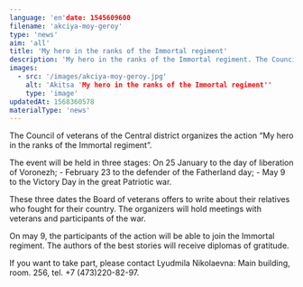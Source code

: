 ```yaml
---
language: 'en'date: 1545609600
filename: 'akciya-moy-geroy'
type: 'news'
aim: 'all'
title: 'My hero in the ranks of the Immortal regiment'
description: 'My hero in the ranks of the Immortal regiment. The Council of veterans of the Central district organizes the action'
images:
  - src: '/images/akciya-moy-geroy.jpg'
    alt: 'Akitsa 'My hero in the ranks of the Immortal regiment''
    type: 'image'
updatedAt: 1568360578
materialType: 'news'
---
```

The Council of veterans of the Central district organizes the action “My hero in the ranks of the Immortal regiment”.

The event will be held in three stages: On 25 January to the day of liberation of Voronezh; - February 23 to the defender of the Fatherland day; - May 9 to the Victory Day in the great Patriotic war.

These three dates the Board of veterans offers to write about their relatives who fought for their country. The organizers will hold meetings with veterans and participants of the war.

On may 9, the participants of the action will be able to join the Immortal regiment. The authors of the best stories will receive diplomas of gratitude.

If you want to take part, please contact Lyudmila Nikolaevna: Main building, room. 256, tel. +7 (473)220-82-97.
